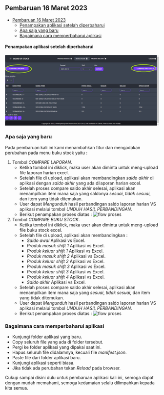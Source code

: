 ## Pembaruan 16 Maret 2023
<!-- omit in toc -->
- [Pembaruan 16 Maret 2023](#pembaruan-16-maret-2023)
    - [Penampakan aplikasi setelah diperbaharui](#penampakan-aplikasi-setelah-diperbaharui)
  - [Apa saja yang baru](#apa-saja-yang-baru)
  - [Bagaimana cara memperbaharui aplikasi](#bagaimana-cara-memperbaharui-aplikasi)

#### Penampakan aplikasi setelah diperbaharui

![New update available](images/update-v2.0.2-fifo-_-stock_2023-2-16.png)


### Apa saja yang baru
Pada pembaruan kali ini kami menambahkan fitur dan mengadakan perubahan pada menu buku stock yaitu :

1. Tombol *COMPARE LAPORAN*.
   - Ketika tombol ini diklick, maka user akan diminta untuk meng-upload file laporan harian excel.
   - Setelah file di upload, aplikasi akan membandingkan *saldo akhir* di aplikasi dengan *saldo akhir* yang ada dilaporan harian excel.
   - Setelah proses compare saldo akhir selesai, aplikasi akan menampilkan item mana saja yang saldonya *sesuai*, *tidak sesuai*, dan item yang tidak ditemukan.
   - User dapat *Mengunduh* hasil perbandingan saldo laporan harian VS aplikasi melalui tombol *UNDUH HASIL PERBANDINGAN*.
   - Berikut penampakan proses diatas :
    ![flow proses](images/update-v2.0.2-desktop-capture_2023-2-16.gif)
2. Tombol *COMPARE BUKU STOCK*.
   - Ketika tombol ini diklick, maka user akan diminta untuk meng-upload file buku stock excel.
   - Setelah file di upload, aplikasi akan membandingkan :
     - *Saldo awal* Aplikasi vs Excel.
     - *Produk masuk shift 1* Aplikasi vs Excel.
     - *Produk keluar shift 1* Aplikasi vs Excel.
     - *Produk masuk shift 2* Aplikasi vs Excel.
     - *Produk keluar shift 2* Aplikasi vs Excel.
     - *Produk masuk shift 3* Aplikasi vs Excel.
     - *Produk keluar shift 3* Aplikasi vs Excel.
     - *Produk keluar shift 4* Aplikasi vs Excel.
     - *Saldo akhir* Aplikasi vs Excel.
   - Setelah proses compare saldo akhir selesai, aplikasi akan menampilkan item mana saja yang *sesuai*, *tidak sesuai*, dan item yang tidak ditemukan.
   - User dapat *Mengunduh* hasil perbandingan saldo laporan harian VS aplikasi melalui tombol *UNDUH HASIL PERBANDINGAN*.
   - Berikut penampakan proses diatas :
    ![flow proses](images/update-v2.0.2-desktop-capture_2023-2-16%20(1).gif)
    
### Bagaimana cara memperbaharui aplikasi
  - Kunjungi folder aplikasi yang baru.
  - Copy seluruh file yang ada di folder tersebut.
  - Pergi ke folder aplikasi yang dipakai saat ini.
  - Hapus seluruh file didalamnya, kecuali file *manifest.json*.
  - Paste file dari folder aplikasi baru.
  - Kunjungi aplikasi seperti biasa.
  - Jika tidak ada perubahan tekan *Reload* pada browser.

Cukup sampai disini dulu untuk pembaruan aplikasi kali ini, semoga dapat dengan mudah memahami, semoga kedamaian selalu dilimpahkan kepada kita semua.
